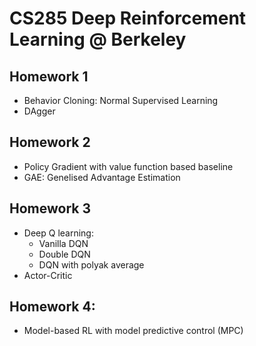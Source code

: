 # CS285 Deep Reinforcement Learning @ Berkeley

## Homework 1

- Behavior Cloning: Normal Supervised Learning
- DAgger



## Homework 2

- Policy Gradient with value function based baseline
- GAE: Genelised Advantage Estimation



## Homework 3

- Deep Q learning:
  - Vanilla DQN
  - Double DQN
  - DQN with polyak average
- Actor-Critic



## Homework 4:

- Model-based RL with model predictive control (MPC)